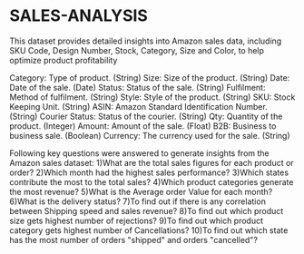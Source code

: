 # SALES-ANALYSIS
This dataset provides detailed insights into Amazon sales data, including SKU Code, Design Number, Stock, Category, Size and Color, to help optimize product profitability

Category: Type of product. (String)
Size: Size of the product. (String)
Date: Date of the sale. (Date)
Status: Status of the sale. (String)
Fulfilment: Method of fulfilment. (String)
Style: Style of the product. (String)
SKU: Stock Keeping Unit. (String)
ASIN: Amazon Standard Identification Number. (String)
Courier Status: Status of the courier. (String)
Qty: Quantity of the product. (Integer)
Amount: Amount of the sale. (Float)
B2B: Business to business sale. (Boolean)
Currency: The currency used for the sale. (String)

Following key questions were answered to generate insights from the Amazon sales dataset:
1)What are the total sales figures for each product or order?
2)Which month had the highest sales performance?
3)Which states contribute the most to the total sales?
4)Which product categories generate the most revenue?
5)What is the Average order Value for each month?
6)What is the delivery status?
7)To find out if there is any correlation between Shipping speed and sales revenue?
8)To find out which product size gets highest number of rejections?
9)To find out which product category gets highest number of Cancellations?
10)To find out which state has the most number of orders "shipped" and orders "cancelled"?

